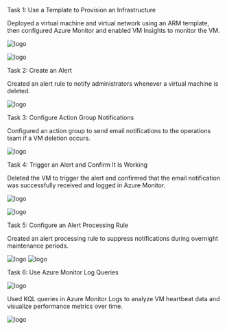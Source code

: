 

Task 1: Use a Template to Provision an Infrastructure

Deployed a virtual machine and virtual network using an ARM template, then configured Azure Monitor and enabled VM Insights to monitor the VM.

![logo](https://github.com/dy1000/Azure-Administrator-AZ-104-Labs/blob/main/Labs/All-Files/lab11-pic1.png)

![logo](https://github.com/dy1000/Azure-Administrator-AZ-104-Labs/blob/main/Labs/All-Files/lab11-pic2.png)

Task 2: Create an Alert

Created an alert rule to notify administrators whenever a virtual machine is deleted.

![logo](https://github.com/dy1000/Azure-Administrator-AZ-104-Labs/blob/main/Labs/All-Files/lab11-pic3.png)

Task 3: Configure Action Group Notifications

Configured an action group to send email notifications to the operations team if a VM deletion occurs.

![logo](https://github.com/dy1000/Azure-Administrator-AZ-104-Labs/blob/main/Labs/All-Files/lab11-pic4.png)

Task 4: Trigger an Alert and Confirm It Is Working

Deleted the VM to trigger the alert and confirmed that the email notification was successfully received and logged in Azure Monitor.

![logo](https://github.com/dy1000/Azure-Administrator-AZ-104-Labs/blob/main/Labs/All-Files/lab11-pic5.png)

![logo](https://github.com/dy1000/Azure-Administrator-AZ-104-Labs/blob/main/Labs/All-Files/lab11-pic6.png)

Task 5: Configure an Alert Processing Rule

Created an alert processing rule to suppress notifications during overnight maintenance periods.

![logo](https://github.com/dy1000/Azure-Administrator-AZ-104-Labs/blob/main/Labs/All-Files/lab11-pic7.png)
![logo](https://github.com/dy1000/Azure-Administrator-AZ-104-Labs/blob/main/Labs/All-Files/lab11-pic8.png)

Task 6: Use Azure Monitor Log Queries

![logo](https://github.com/dy1000/Azure-Administrator-AZ-104-Labs/blob/main/Labs/All-Files/lab11-pic9.png)

Used KQL queries in Azure Monitor Logs to analyze VM heartbeat data and visualize performance metrics over time.

![logo]()
